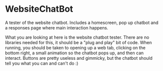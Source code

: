 # WebsiteChatBot
A tester of the website chatbot. Includes a homescreen, pop up chatbot and a responses page where main interaction happens.

What you are looking at here is the website chatbot tester. 
There are no libraries needed for this, it should be a "plug and play" bit of code. 
When running, you should be taken to opening up a web tab, clicking on the bottom right, a small animation so the chatbot pops up, and then can interact. 
Buttons are pretty useless and gimmicky, but the chatbot should tell you what you can and can't do :)
